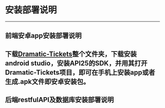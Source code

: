 # 安装部署说明
---
## 前端安卓app安装部署说明
下载[Dramatic-Tickets](https://github.com/dramaticTickets/dramatic-tickets/tree/master/Dramatic-Tickets)整个文件夹，下载安装android studio，安装API25的SDK，并用其打开Dramatic-Tickets项目，即可在手机上安装app或者生成.apk文件即安卓安装包。
---
## 后端restfulAPI及数据库安装部署说明
